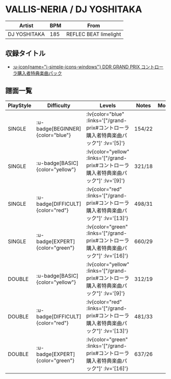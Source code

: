 # VALLIS-NERIA / DJ YOSHITAKA

|Artist|BPM|From|
|------|---|----|
|DJ YOSHITAKA|185|REFLEC BEAT limelight|

## 収録タイトル

- [ :u-icon{name="i-simple-icons-windows"} DDR GRAND PRIX コントローラ購入者特典楽曲パック](/grand-prix#コントローラ購入者特典楽曲パック)

## 譜面一覧

|PlayStyle|Difficulty|Levels|Notes|Movie|
|---------|----------|------|-----|-----|
|SINGLE| :u-badge[BEGINNER]{color="blue"} | :lv{color="blue" :links='["/grand-prix#コントローラ購入者特典楽曲パック"]' :lv='[5]'} |154/22||
|SINGLE| :u-badge[BASIC]{color="yellow"} | :lv{color="yellow" :links='["/grand-prix#コントローラ購入者特典楽曲パック"]' :lv='[9]'} |321/18||
|SINGLE| :u-badge[DIFFICULT]{color="red"} | :lv{color="red" :links='["/grand-prix#コントローラ購入者特典楽曲パック"]' :lv='[13]'} |498/31||
|SINGLE| :u-badge[EXPERT]{color="green"} | :lv{color="green" :links='["/grand-prix#コントローラ購入者特典楽曲パック"]' :lv='[16]'} |660/29||
|DOUBLE| :u-badge[BASIC]{color="yellow"} | :lv{color="yellow" :links='["/grand-prix#コントローラ購入者特典楽曲パック"]' :lv='[9]'} |312/19||
|DOUBLE| :u-badge[DIFFICULT]{color="red"} | :lv{color="red" :links='["/grand-prix#コントローラ購入者特典楽曲パック"]' :lv='[13]'} |481/33||
|DOUBLE| :u-badge[EXPERT]{color="green"} | :lv{color="green" :links='["/grand-prix#コントローラ購入者特典楽曲パック"]' :lv='[16]'} |637/26||
